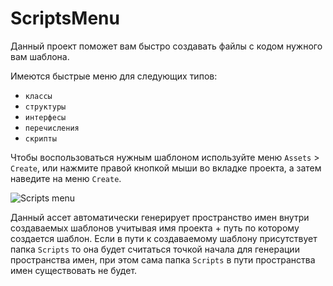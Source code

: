 # ScriptsMenu
Данный проект поможет вам быстро создавать файлы с кодом нужного вам шаблона.

Имеются быстрые меню для следующих типов:
- `классы`
- `структуры`
- `интерфесы`
- `перечисления`
- `скрипты`

Чтобы воспользоваться нужным шаблоном используйте меню `Assets` > `Create`, или нажмите правой кнопкой мыши во вкладке проекта, а затем наведите на меню `Create`.

![Scripts menu](https://user-images.githubusercontent.com/5365111/129532460-09cfdd71-571e-40e0-9cee-64d10f9bf8b3.jpg)

Данный ассет автоматически генерирует пространство имен внутри создаваемых шаблонов учитывая имя проекта + путь по которому создается шаблон. Если в пути к создаваемому шаблону присутствует папка `Scripts` то она будет считаться точкой начала для генерации пространства имен, при этом сама папка `Scripts` в пути пространства имен существовать не будет.
